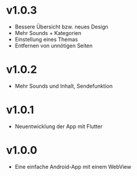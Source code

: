 # v1.0.3 

- Bessere Übersicht bzw. neues Design
- Mehr Sounds + Kategorien
- Einstellung eines Themas
- Entfernen von unnötigen Seiten

# v1.0.2

- Mehr Sounds und Inhalt, Sendefunktion

# v1.0.1

- Neuentwicklung der App mit Flutter

# v1.0.0

- Eine einfache Android-App mit einem WebView
